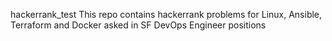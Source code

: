hackerrank_test
This repo contains hackerrank problems for Linux, Ansible, Terraform and Docker asked in SF DevOps Engineer positions
